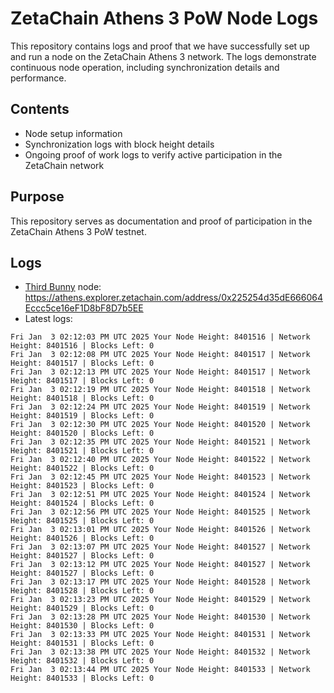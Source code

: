 # ZetaChain Athens 3 PoW Node Logs
This repository contains logs and proof that we have successfully set up and run a node on the ZetaChain Athens 3 network. The logs demonstrate continuous node operation, including synchronization details and performance.

## Contents
- Node setup information
- Synchronization logs with block height details
- Ongoing proof of work logs to verify active participation in the ZetaChain network

## Purpose
This repository serves as documentation and proof of participation in the ZetaChain Athens 3 PoW testnet.

## Logs

- [Third Bunny](https://thirdbunny.xyz/) node: https://athens.explorer.zetachain.com/address/0x225254d35dE666064Eccc5ce16eF1D8bF8D7b5EE
- Latest logs:
```
Fri Jan  3 02:12:03 PM UTC 2025 Your Node Height: 8401516 | Network Height: 8401516 | Blocks Left: 0
Fri Jan  3 02:12:08 PM UTC 2025 Your Node Height: 8401517 | Network Height: 8401517 | Blocks Left: 0
Fri Jan  3 02:12:13 PM UTC 2025 Your Node Height: 8401517 | Network Height: 8401517 | Blocks Left: 0
Fri Jan  3 02:12:19 PM UTC 2025 Your Node Height: 8401518 | Network Height: 8401518 | Blocks Left: 0
Fri Jan  3 02:12:24 PM UTC 2025 Your Node Height: 8401519 | Network Height: 8401519 | Blocks Left: 0
Fri Jan  3 02:12:30 PM UTC 2025 Your Node Height: 8401520 | Network Height: 8401520 | Blocks Left: 0
Fri Jan  3 02:12:35 PM UTC 2025 Your Node Height: 8401521 | Network Height: 8401521 | Blocks Left: 0
Fri Jan  3 02:12:40 PM UTC 2025 Your Node Height: 8401522 | Network Height: 8401522 | Blocks Left: 0
Fri Jan  3 02:12:45 PM UTC 2025 Your Node Height: 8401523 | Network Height: 8401523 | Blocks Left: 0
Fri Jan  3 02:12:51 PM UTC 2025 Your Node Height: 8401524 | Network Height: 8401524 | Blocks Left: 0
Fri Jan  3 02:12:56 PM UTC 2025 Your Node Height: 8401525 | Network Height: 8401525 | Blocks Left: 0
Fri Jan  3 02:13:01 PM UTC 2025 Your Node Height: 8401526 | Network Height: 8401526 | Blocks Left: 0
Fri Jan  3 02:13:07 PM UTC 2025 Your Node Height: 8401527 | Network Height: 8401527 | Blocks Left: 0
Fri Jan  3 02:13:12 PM UTC 2025 Your Node Height: 8401527 | Network Height: 8401527 | Blocks Left: 0
Fri Jan  3 02:13:17 PM UTC 2025 Your Node Height: 8401528 | Network Height: 8401528 | Blocks Left: 0
Fri Jan  3 02:13:23 PM UTC 2025 Your Node Height: 8401529 | Network Height: 8401529 | Blocks Left: 0
Fri Jan  3 02:13:28 PM UTC 2025 Your Node Height: 8401530 | Network Height: 8401530 | Blocks Left: 0
Fri Jan  3 02:13:33 PM UTC 2025 Your Node Height: 8401531 | Network Height: 8401531 | Blocks Left: 0
Fri Jan  3 02:13:38 PM UTC 2025 Your Node Height: 8401532 | Network Height: 8401532 | Blocks Left: 0
Fri Jan  3 02:13:44 PM UTC 2025 Your Node Height: 8401533 | Network Height: 8401533 | Blocks Left: 0
```

